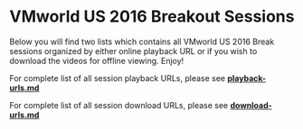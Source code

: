 # VMworld US 2016 Breakout Sessions

Below you will find two lists which contains all VMworld US 2016 Break sessions organized by either online playback URL or if you wish to download the videos for offline viewing. Enjoy!

For complete list of all session playback URLs, please see **[playback-urls.md](playback-urls.md)**

For complete list of all session download URLs, please see **[download-urls.md](download-urls.md)**

